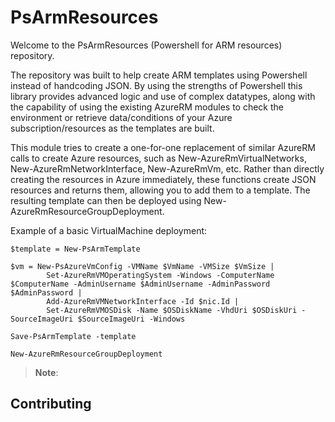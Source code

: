 # PsArmResources
Welcome to the PsArmResources (Powershell for ARM resources) repository.

The repository was built to help create ARM templates using Powershell instead of handcoding JSON. By using the strengths of Powershell this library provides advanced logic and use of complex datatypes, along with the capability of using the existing AzureRM modules to check the environment or retrieve data/conditions of your Azure subscription/resources as the templates are built.

This module tries to create a one-for-one replacement of similar AzureRM calls to create Azure resources, such as New-AzureRmVirtualNetworks, New-AzureRmNetworkInterface, New-AzureRmVm, etc.  Rather than directly creating the resources in Azure immediately, these functions create JSON resources and returns them, allowing you to add them to a template. The resulting template can then be deployed using New-AzureRmResourceGroupDeployment.

Example of a basic VirtualMachine deployment:

````
$template = New-PsArmTemplate 

$vm = New-PsAzureVmConfig -VMName $VmName -VMSize $VmSize |
        Set-AzureRmVMOperatingSystem -Windows -ComputerName $ComputerName -AdminUsername $AdminUsername -AdminPassword $AdminPassword |
        Add-AzureRmVMNetworkInterface -Id $nic.Id |
        Set-AzureRmVMOSDisk -Name $OSDiskName -VhdUri $OSDiskUri -SourceImageUri $SourceImageUri -Windows

Save-PsArmTemplate -template

New-AzureRmResourceGroupDeployment
````
> **Note**:   

## Contributing

